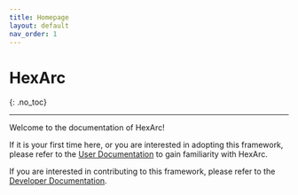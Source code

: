 ```yaml
---
title: Homepage
layout: default
nav_order: 1
---
```


# HexArc
{: .no_toc}

---

Welcome to the documentation of HexArc!

If it is your first time here, or you are interested in adopting this framework,
please refer to the [User Documentation](/hexarc/user-documentation) to gain 
familiarity with HexArc.

If you are interested in contributing to this framework,
please refer to the [Developer Documentation](/hexarc/developer-documentation).
